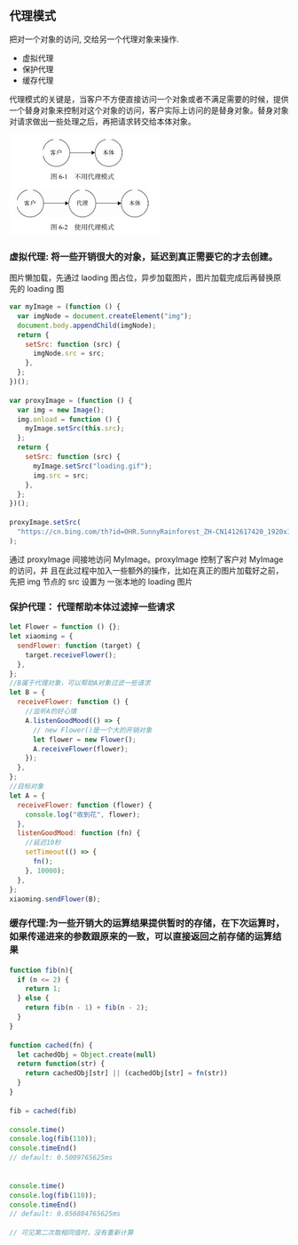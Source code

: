 ## 代理模式
把对一个对象的访问, 交给另一个代理对象来操作.
* 虚拟代理
* 保护代理
* 缓存代理


代理模式的关键是，当客户不方便直接访问一个对象或者不满足需要的时候，提供一个替身对象来控制对这个对象的访问，客户实际上访问的是替身对象。替身对象对请求做出一些处理之后，再把请求转交给本体对象。

![](/img/设计模式/1.jpg)

### 虚拟代理: 将一些开销很大的对象，延迟到真正需要它的才去创建。

图片懒加载，先通过 laoding 图占位，异步加载图片，图片加载完成后再替换原先的 loading 图

```js
var myImage = (function () {
  var imgNode = document.createElement("img");
  document.body.appendChild(imgNode);
  return {
    setSrc: function (src) {
      imgNode.src = src;
    },
  };
})();

var proxyImage = (function () {
  var img = new Image();
  img.onload = function () {
    myImage.setSrc(this.src);
  };
  return {
    setSrc: function (src) {
      myImage.setSrc("loading.gif");
      img.src = src;
    },
  };
})();

proxyImage.setSrc(
  "https://cn.bing.com/th?id=OHR.SunnyRainforest_ZH-CN1412617420_1920x1080.jpg&rf=LaDigue_1920x1080.jpg&pid=hp"
);

```
通过 proxyImage 间接地访问 MyImage。proxyImage 控制了客户对 MyImage 的访问，并
且在此过程中加入一些额外的操作，比如在真正的图片加载好之前，先把 img 节点的 src 设置为
一张本地的 loading 图片

### 保护代理： 代理帮助本体过滤掉一些请求
```js
let Flower = function () {};
let xiaoming = {
  sendFlower: function (target) {
    target.receiveFlower();
  },
};
//B属于代理对象，可以帮助A对象过滤一些请求
let B = {
  receiveFlower: function () {
    //监听A的好心情
    A.listenGoodMood(() => {
      // new Flower()是一个大的开销对象
      let flower = new Flower();
      A.receiveFlower(flower);
    });
  },
};
//目标对象
let A = {
  receiveFlower: function (flower) {
    console.log("收到花", flower);
  },
  listenGoodMood: function (fn) {
    //延迟10秒
    setTimeout(() => {
      fn();
    }, 10000);
  },
};
xiaoming.sendFlower(B);
```

### 缓存代理:为一些开销大的运算结果提供暂时的存储，在下次运算时，如果传递进来的参数跟原来的一致，可以直接返回之前存储的运算结果
```js
function fib(n){
  if (n <= 2) {
    return 1;
  } else {
    return fib(n - 1) + fib(n - 2);
  }
}

function cached(fn) {
  let cachedObj = Object.create(null)
  return function(str) {
    return cachedObj[str] || (cachedObj[str] = fn(str))
  }
}

fib = cached(fib)

console.time()
console.log(fib(110));
console.timeEnd()
// default: 0.5009765625ms


console.time()
console.log(fib(110));
console.timeEnd()
// default: 0.056884765625ms

// 可见第二次取相同值时，没有重新计算
```
